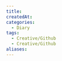 ```yaml
---
title: 
createdAt: 
categories:
  - Diary
tags:
  - Creative/Github
  - Creative/Github
aliases:
---
```


<!--more-->


